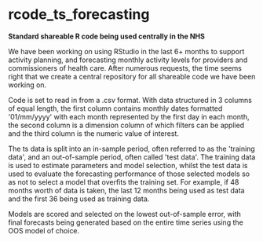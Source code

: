# rcode_ts_forecasting

**Standard shareable R code being used centrally in the NHS**

We have been working on using RStudio in the last 6+ months to support activity planning, and forecasting monthly activity levels for providers and commissioners of health care. After numerous requests, the time seems right that we create a central repository for all shareable code we have been working on. 

Code is set to read in from a .csv format. With data structured in 3 columns of equal length, the first column contains monthly dates formatted '01/mm/yyyy' with each month represented by the first day in each month, the second column is a dimension column of which filters can be applied and the third column is the numeric value of interest. 

The ts data is split into an in-sample period, often referred to as the 'training data', and an out-of-sample period, often called 'test data'. The training data is used to estimate parameters and model selection, whilst the test data is used to evaluate the forecasting performance of those selected models so as not to select a model that overfits the training set. For example, if 48 months worth of data is taken, the last 12 months being used as test data and the first 36 being used as training data.

Models are scored and selected on the lowest out-of-sample error, with final forecasts being generated based on the entire time series using the OOS model of choice.  
